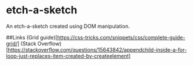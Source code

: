 # etch-a-sketch
An etch-a-sketch created using DOM manipulation. 


##Links
(Grid guide)[https://css-tricks.com/snippets/css/complete-guide-grid/]
(Stack Overflow)[https://stackoverflow.com/questions/15643842/appendchild-inside-a-for-loop-just-replaces-item-created-by-createelement]